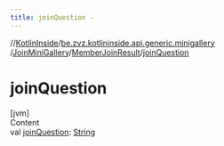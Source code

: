 ```yaml
---
title: joinQuestion -
---
```

//[KotlinInside](../../../index.md)/[be.zvz.kotlininside.api.generic.minigallery](../../index.md)
/[JoinMiniGallery](../index.md)/[MemberJoinResult](index.md)/[joinQuestion](join-question.md)

# joinQuestion

[jvm]  
Content  
val [joinQuestion](join-question.md): [String](https://kotlinlang.org/api/latest/jvm/stdlib/kotlin/-string/index.html)  



